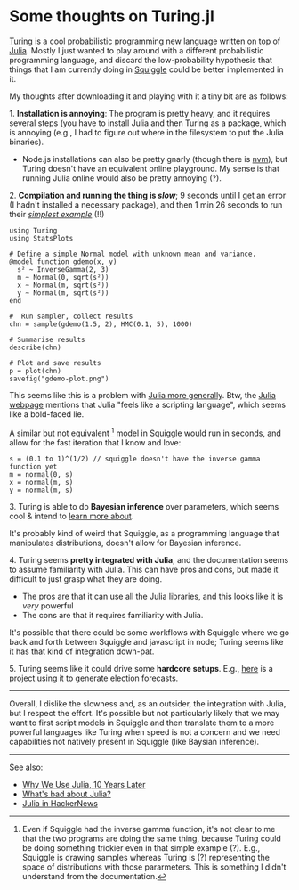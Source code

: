 Some thoughts on Turing.jl
==========================

[Turing](https://turing.ml/stable/) is a cool probabilistic programming new language written on top of [Julia](https://julialang.org/). Mostly I just wanted to play around with a different probabilistic programming language, and discard the low-probability hypothesis that things that I am currently doing in [Squiggle](https://www.squiggle-language.com/) could be better implemented in it.

My thoughts after downloading it and playing with it a tiny bit are as follows:

1\. **Installation is annoying**: The program is pretty heavy, and it requires several steps (you have to install Julia and then Turing as a package, which is annoying (e.g., I had to figure out where in the filesystem to put the Julia binaries).

- Node.js installations can also be pretty gnarly (though there is [nvm](https://github.com/nvm-sh/nvm)), but Turing doesn't have an equivalent online playground. My sense is that running Julia online would also be pretty annoying (?).

2\. **Compilation and running the thing is _slow_**; 9 seconds until I get an error (I hadn't installed a necessary package), and then 1 min 26 seconds to run their [_simplest example_](https://turing.ml/dev/docs/using-turing/get-started) (!!)

```
using Turing
using StatsPlots

# Define a simple Normal model with unknown mean and variance.
@model function gdemo(x, y)
  s² ~ InverseGamma(2, 3)
  m ~ Normal(0, sqrt(s²))
  x ~ Normal(m, sqrt(s²))
  y ~ Normal(m, sqrt(s²))
end

#  Run sampler, collect results
chn = sample(gdemo(1.5, 2), HMC(0.1, 5), 1000)

# Summarise results
describe(chn)

# Plot and save results
p = plot(chn)
savefig("gdemo-plot.png")
```

This seems like this is a problem with [Julia more generally](<https://www.reddit.com/r/Julia/comments/lmznx7/running_scripts_is_terribly_slow_im_new_to_julia/>). Btw, the [Julia webpage](https://julialang.org/) mentions that Julia "feels like a scripting language", which seems like a bold-faced lie.

A similar but not equivalent [^1] model in Squiggle would run in seconds, and allow for the fast iteration that I know and love:

```
s = (0.1 to 1)^(1/2) // squiggle doesn't have the inverse gamma function yet
m = normal(0, s)
x = normal(m, s)
y = normal(m, s)
```

3\. Turing is able to do **Bayesian inference** over parameters, which seems cool & intend to [learn more about](https://github.com/rmcelreath/stat_rethinking_2022).

It's probably kind of weird that Squiggle, as a programming language that manipulates distributions, doesn't allow for Bayesian inference.

4\. Turing seems **pretty integrated with Julia**, and the documentation seems to assume familiarity with Julia. This can have pros and cons, but made it difficult to just grasp what they are doing.

- The pros are that it can use all the Julia libraries, and this looks like it is _very_ powerful
- The cons are that it requires familiarity with Julia.

It's possible that there could be some workflows with Squiggle where we go back and forth between Squiggle and javascript in node; Turing seems like it has that kind of integration down-pat.

5\. Turing seems like it could drive some **hardcore setups**. E.g., [here](https://withdata.io/election/media/) is a project using it to generate election forecasts.

---

Overall, I dislike the slowness and, as an outsider, the integration with Julia, but I respect the effort. It's possible but not particularly likely that we may want to first script models in Squiggle and then translate them to a more powerful languages like Turing when speed is not a concern and we need capabilities not natively present in Squiggle (like Baysian inference).

---

See also:

- [Why We Use Julia, 10 Years Later](https://julialang.org/blog/2022/02/10years/)
- [What's bad about Julia?](https://viralinstruction.com/posts/badjulia/#whats_bad_about_julia)
- [Julia in HackerNews](https://hn.algolia.com/?dateRange=all&page=0&prefix=false&query=Julia%20&sort=byPopularity&type=story)


[^1]: Even if Squiggle had the inverse gamma function, it's not clear to me that the two programs are doing the same thing, because Turing could be doing something trickier even in that simple example (?). E.g., Squiggle is drawing samples whereas Turing is (?) representing the space of distributions with those pararmeters. This is something I didn't understand from the documentation.
